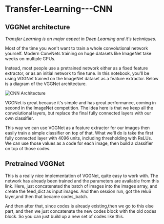 # Transfer-Learning---CNN
## VGGNet architecture
_Transfer Learning is an major aspect in Deep Learning and it's techniques._

Most of the time you won't want to train a whole convolutional network yourself. Modern ConvNets training on huge datasets like ImageNet take weeks on multiple GPUs. 

Instead, most people use a pretrained network either as a fixed feature extractor, or as an initial network to fine tune. In this notebook, you'll be using VGGNet trained on the ImageNet dataset as a feature extractor. Below is a diagram of the VGGNet architecture.

![CNN Architecture](https://github.com/Ratna04priya/Transfer-Learning---CNN/blob/master/assets/cnnarchitecture.jpg)

VGGNet is great because it's simple and has great performance, coming in second in the ImageNet competition. The idea here is that we keep all the convolutional layers, but replace the final fully connected layers with our own classifier. 

This way we can use VGGNet as a feature extractor for our images then easily train a simple classifier on top of that. What we'll do is take the first fully connected layer with 4096 units, including thresholding with ReLUs. We can use those values as a code for each image, then build a classifier on top of those codes.

## Pretrained VGGNet

This is a really nice implementation of VGGNet, quite easy to work with. The network has already been trained and the parameters are available from this link.
Here, just concatenated the batch of images into the images array, and create the feed_dict as input images. And then session run, got the relu6 layer,and then that became codes_batch. 

And then after that, since codes is already existing,then we go to this else part, and then we just concatenate the new codes block with the old codes block.
So you can just build up a new set of codes like this.
  



